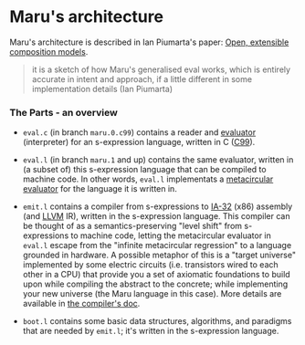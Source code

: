 # Maru's architecture

Maru's architecture is described in Ian Piumarta's paper:
[Open, extensible composition models](https://www.piumarta.com/freeco11/freeco11-piumarta-oecm.pdf).

> it is a sketch of how Maru's generalised eval works,
> which is entirely accurate in intent and approach,
> if a little different in some implementation details (Ian Piumarta)

### The Parts - an overview

* `eval.c` (in branch `maru.0.c99`) contains a reader and
[evaluator](https://en.wikipedia.org/wiki/Interpreter_(computing)) (interpreter) for an
s-expression language, written in C ([C99](https://en.wikipedia.org/wiki/C99)).

* `eval.l` (in branch `maru.1` and up) contains the same evaluator, written in
(a subset of) this s-expression language that can be compiled to machine code.
In other words, `eval.l` implementats a
[metacircular evaluator](https://en.wikipedia.org/wiki/Meta-circular_evaluator)
for the language it is written in.

* `emit.l` contains a compiler from s-expressions to
[IA-32](https://en.wikipedia.org/wiki/IA-32) (x86) assembly (and [LLVM](https://llvm.org/) IR),
written in the s-expression language. This compiler can be thought of
as a semantics-preserving "level shift" from s-expressions to machine code, letting
the metacircular evaluator in `eval.l` escape from the "infinite metacircular regression"
to a language grounded in hardware. A possible metaphor of this is a "target universe"
implemented by some electric circuits (i.e. transistors wired to each other in a CPU)
that provide you a set of axiomatic foundations to build upon while compiling the
abstract to the concrete; while implementing your new universe (the Maru language in
this case). More details are available in [the compiler's doc](doc/compiler.md).

* `boot.l` contains some basic data structures, algorithms, and paradigms that are needed by
`emit.l`; it's written in the s-expression language.
